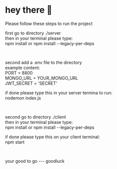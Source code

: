 <h1>hey there 👋</h1> 

<p>Please follow these steps to run the project</p> 


  first go to directory ./server
  <br />
  then in your terminal please type: 
  <br />
 npm install or npm install --legacy-per-deps
   <br />

<br />



 second add a .env file to the directory
 <br />
example content:
<br />
 PORT = 8800
 <br />
 MONGO_URL = YOUR_MONGO_URL
 <br />
  JWT_SECRET = 'SECRET'
<br />

if done please type this in your server termina to run:
<br />
nodemon index.js
<br />

<br />


  second go to directory ./client
  <br />
  then in your terminal please type: 
  <br />
npm install or npm install --legacy-per-deps
<br />

if done please type this on your client terminal:
<br />
npm start
<br />


<br />

your good to go --- goodluck



